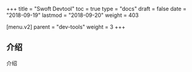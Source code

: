 +++
title = "Swoft Devtool"
toc = true
type = "docs"
draft = false
date = "2018-09-19"
lastmod = "2018-09-20"
weight = 403

[menu.v2]
  parent = "dev-tools"
  weight = 3
+++

## 介绍

介绍
